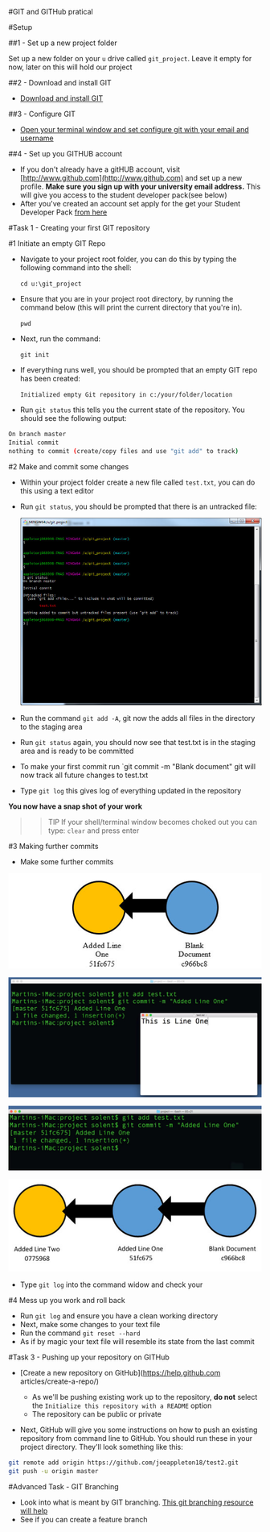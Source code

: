 #GIT and GITHub pratical 



#Setup 


##1 - Set up a new project folder

Set up a new folder on your `u` drive called `git_project`. Leave it empty for now, later on this will hold our project

##2 - Download and install GIT 

- [Download and install GIT](README.md#how-to-install-Git)
 
##3 - Configure GIT 

- [Open your terminal window and set configure git with your email and username](https://github.com/joeappleton18/solentgit/blob/master/README.md#initial-configuration)


##4 - Set up you GITHUB account 

- If you don't already have a gitHUB account, visit [http://www.github.com](http://www.github.com) and set up a new profile. **Make sure you sign up with your university email address.** This will give you access to the student developer pack(see below)
- After you've created an account set apply for the get your Student Developer Pack [from here](https://education.github.com/pack)
 


#Task 1 - Creating your first GIT repository


#1 Initiate an empty GIT Repo

- Navigate to your project root folder, you can do this by typing the following command into the shell: 
 
	`cd u:\git_project`


- Ensure that you are in your project root directory, by running the command below (this will print the current directory that you're in). 
	
	`pwd`
    

- Next, run the command:

	`git init`

- If everything runs well, you should be prompted that an empty GIT repo has been created:

	 `Initialized empty Git repository in c:/your/folder/location`

- Run `git status` this tells you the current state of the repository. You should see the following output:

```bash
On branch master  
Initial commit 
nothing to commit (create/copy files and use "git add" to track) 
``` 
	 
	
#2 Make and commit some changes

- Within your project folder create a new file called `test.txt`, you can do this using a text editor

- Run `git status`, you should be prompted that there is an untracked file:
	
  ![](assets/bash_output.jpg) 

- Run the command `git add -A`, git now the adds all files in the directory to the staging area

- Run `git status` again, you should now see that test.txt is in the staging area and is ready to be committed

- To make your first commit run `git commit -m "Blank document" git will now track all future changes to test.txt

- Type `git log` this gives log of everything updated in the repository 	

**You now have a snap shot of your work**


>> TIP If your shell/terminal window becomes choked out you can type: `clear` and press enter
 


#3 Making further commits 

- Make some further commits

![](assets/commit1.jpg)

![](assets/commit2.jpg)

![](assets/log_output_2.jpg)

![](assets/multiple_commits.jpg)

- Type `git log` into the command widow and check your 


#4 Mess up you work and roll back

- Run `git log` and ensure you have  a clean working directory 
- Next, make some changes to your text file 
- Run the command `git reset --hard`
- As if by magic your text file will resemble its state from the last commit


#Task 3 - Pushing up your repository on GITHub


- [Create a new repository on GitHub](https://help.github.com articles/create-a-repo/)
	- As we'll be pushing existing work up to the repository, **do not** select the `Initialize this repository with a README` option
	- The repository can be public or private 

- Next, GitHub will give you some instructions on how to push an existing repository from command line to GitHub.  You should run these in your project directory. They'll look something like this:

```bash
git remote add origin https://github.com/joeappleton18/test2.git
git push -u origin master

```

#Advanced Task - GIT Branching

- Look into what is meant by GIT branching. [This git branching resource will help](https://git-scm.com/book/en/v2/Git-Branching-Basic-Branching-and-Merging)
- See if you can create a feature branch


